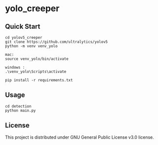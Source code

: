 # yolo_creeper

## Quick Start

```
cd yolov5_creeper
git clone https://github.com/ultralytics/yolov5
python -m venv venv_yolo

mac: 
source venv_yolo/bin/activate

windows :
.\venv_yolo\Scripts\activate

pip install -r requirements.txt
```

## Usage
```
cd detection
python main.py
```
## License
This project is distributed under GNU General Public License v3.0 license.
